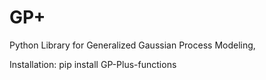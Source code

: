 # GP+
Python Library for Generalized Gaussian Process Modeling,

Installation:
pip install GP-Plus-functions

